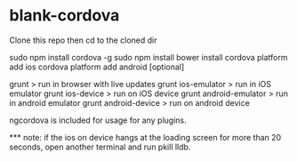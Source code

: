# blank-cordova

Clone this repo then cd to the cloned dir


sudo npm install cordova -g
sudo npm install
bower install
cordova platform add ios
cordova platform add android [optional]

grunt > run in browser with live updates
grunt ios-emulator > run in iOS emulator
grunt ios-device > run on iOS device
grunt android-emulator > run in android emulator
grunt android-device > run on android device

ngcordova is included for usage for any plugins.

*** note: if the ios on device hangs at the loading screen for more than 20 seconds, open another terminal and run pkill lldb.
